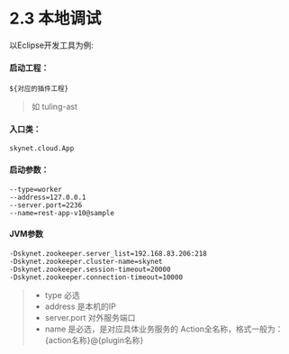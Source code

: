 # 2.3 本地调试

以Eclipse开发工具为例:

#### 启动工程：

```text
${对应的插件工程} 
```

> 如 tuling-ast

#### 入口类：

```text
skynet.cloud.App
```

#### 启动参数：

```text
--type=worker
--address=127.0.0.1
--server.port=2236
--name=rest-app-v10@sample
```

#### JVM参数

```text
-Dskynet.zookeeper.server_list=192.168.83.206:218
-Dskynet.zookeeper.cluster-name=skynet
-Dskynet.zookeeper.session-timeout=20000
-Dskynet.zookeeper.connection-timeout=10000
```

> * type 必选
> * address 是本机的IP
> * server.port 对外服务端口
> * name 是必选，是对应具体业务服务的 Action全名称，格式一般为：{action名称}@{plugin名称}



